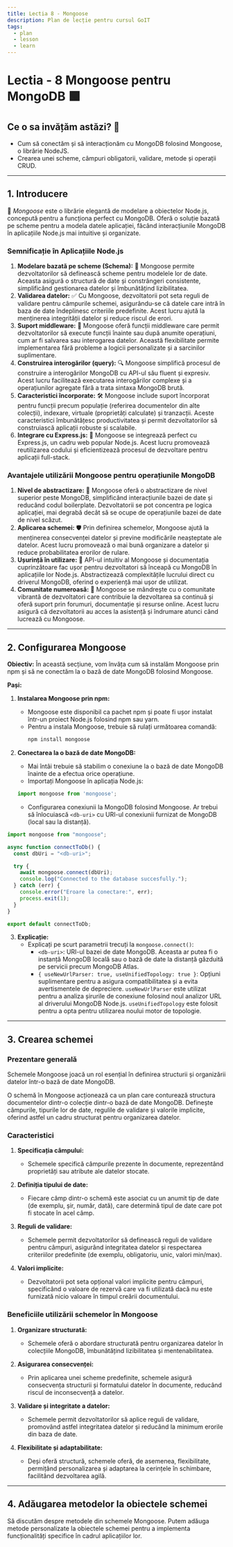 ```yaml
---
title: Lectia 8 - Mongoose
description: Plan de lecție pentru cursul GoIT
tags:
  - plan
  - lesson
  - learn
---
```

# Lectia - 8 Mongoose pentru MongoDB 🟩

## Ce o sa invățăm astăzi? 📖

-   Cum să conectăm și să interacționăm cu MongoDB folosind Mongoose, o librărie NodeJS.
-   Crearea unei scheme, câmpuri obligatorii, validare, metode și operații CRUD.

---

## 1. Introducere

🌟 _Mongoose_ este o librărie elegantă de modelare a obiectelor Node.js, concepută pentru a funcționa perfect cu MongoDB. Oferă o soluție bazată pe scheme pentru a modela datele aplicației, făcând interacțiunile MongoDB în aplicațiile Node.js mai intuitive și organizate.

### Semnificație în Aplicațiile Node.js

1.  **Modelare bazată pe scheme (Schema):** 💼 Mongoose permite dezvoltatorilor să definească scheme pentru modelele lor de date. Aceasta asigură o structură de date și constrângeri consistente, simplificând gestionarea datelor și îmbunătățind lizibilitatea.
2.  **Validarea datelor:** ✅ Cu Mongoose, dezvoltatorii pot seta reguli de validare pentru câmpurile schemei, asigurându-se că datele care intră în baza de date îndeplinesc criteriile predefinite. Acest lucru ajută la menținerea integrității datelor și reduce riscul de erori.
3.  **Suport middleware:** 🔄 Mongoose oferă funcții middleware care permit dezvoltatorilor să execute funcții înainte sau după anumite operațiuni, cum ar fi salvarea sau interogarea datelor. Această flexibilitate permite implementarea fără probleme a logicii personalizate și a sarcinilor suplimentare.
4.  **Construirea interogărilor (query):** 🔍 Mongoose simplifică procesul de construire a interogărilor MongoDB cu API-ul său fluent și expresiv. Acest lucru facilitează executarea interogărilor complexe și a operațiunilor agregate fără a trata sintaxa MongoDB brută.
5.  **Caracteristici încorporate:** 🛠️ Mongoose include suport încorporat pentru funcții precum populație (referirea documentelor din alte colecții), indexare, virtuale (proprietăți calculate) și tranzacții. Aceste caracteristici îmbunătățesc productivitatea și permit dezvoltatorilor să construiască aplicații robuste și scalabile.
6.  **Integrare cu Express.js:** 🚀 Mongoose se integrează perfect cu Express.js, un cadru web popular Node.js. Acest lucru promovează reutilizarea codului și eficientizează procesul de dezvoltare pentru aplicații full-stack.

### Avantajele utilizării Mongoose pentru operațiunile MongoDB

1.  **Nivel de abstractizare:** 🧊 Mongoose oferă o abstractizare de nivel superior peste MongoDB, simplificând interacțiunile bazei de date și reducând codul boilerplate. Dezvoltatorii se pot concentra pe logica aplicației, mai degrabă decât să se ocupe de operațiunile bazei de date de nivel scăzut.
2.  **Aplicarea schemei:** 🛡️ Prin definirea schemelor, Mongoose ajută la menținerea consecvenței datelor și previne modificările neașteptate ale datelor. Acest lucru promovează o mai bună organizare a datelor și reduce probabilitatea erorilor de rulare.
3.  **Ușurință în utilizare:** 🎉 API-ul intuitiv al Mongoose și documentația cuprinzătoare fac ușor pentru dezvoltatori să înceapă cu MongoDB în aplicațiile lor Node.js. Abstractizează complexitățile lucrului direct cu driverul MongoDB, oferind o experiență mai ușor de utilizat.
4.  **Comunitate numeroasă:** 🤝 Mongoose se mândrește cu o comunitate vibrantă de dezvoltatori care contribuie la dezvoltarea sa continuă și oferă suport prin forumuri, documentație și resurse online. Acest lucru asigură că dezvoltatorii au acces la asistență și îndrumare atunci când lucrează cu Mongoose.

---

## 2. Configurarea Mongoose

**Obiectiv:** În această secțiune, vom învăța cum să instalăm Mongoose prin npm și să ne conectăm la o bază de date MongoDB folosind Mongoose.

**Pași:**

1.  **Instalarea Mongoose prin npm:**
    *   Mongoose este disponibil ca pachet npm și poate fi ușor instalat într-un proiect Node.js folosind npm sau yarn.
    *   Pentru a instala Mongoose, trebuie să rulați următoarea comandă:
        ```bash
        npm install mongoose
        ```

2.  **Conectarea la o bază de date MongoDB:**
    *   Mai întâi trebuie să stabilim o conexiune la o bază de date MongoDB înainte de a efectua orice operațiune.
    *   Importați Mongoose în aplicația Node.js:

    ```javascript
    import mongoose from 'mongoose';
    ```

    *   Configurarea conexiunii la MongoDB folosind Mongoose. Ar trebui să înlocuiască `<db-uri>` cu URI-ul conexiunii furnizat de MongoDB (local sau la distanță).

```javascript
import mongoose from "mongoose";

async function connectToDb() {
  const dbUri = "<db-uri>";

  try {
    await mongoose.connect(dbUri);
    console.log("Connected to the database succesfully.");
  } catch (err) {
    console.error("Eroare la conectare:", err);
    process.exit(1);
  }
}

export default connectToDb;   
```

3.  **Explicație:**
    *   Explicați pe scurt parametrii trecuți la `mongoose.connect()`:
        *   `<db-uri>`: URI-ul bazei de date MongoDB. Aceasta ar putea fi o instanță MongoDB locală sau o bază de date la distanță găzduită pe servicii precum MongoDB Atlas.
        *   `{ useNewUrlParser: true, useUnifiedTopology: true }`: Opțiuni suplimentare pentru a asigura compatibilitatea și a evita avertismentele de depreciere. `useNewUrlParser` este utilizat pentru a analiza șirurile de conexiune folosind noul analizor URL al driverului MongoDB Node.js. `useUnifiedTopology` este folosit pentru a opta pentru utilizarea noului motor de topologie.

---

## 3. Crearea schemei

### Prezentare generală

Schemele Mongoose joacă un rol esențial în definirea structurii și organizării datelor într-o bază de date MongoDB.

O schemă în Mongoose acționează ca un plan care conturează structura documentelor dintr-o colecție dintr-o bază de date MongoDB. Definește câmpurile, tipurile lor de date, regulile de validare și valorile implicite, oferind astfel un cadru structurat pentru organizarea datelor.

### Caracteristici

1.  **Specificația câmpului:**
    *   Schemele specifică câmpurile prezente în documente, reprezentând proprietăți sau atribute ale datelor stocate.

2.  **Definiția tipului de date:**
    *   Fiecare câmp dintr-o schemă este asociat cu un anumit tip de date (de exemplu, șir, număr, dată), care determină tipul de date care pot fi stocate în acel câmp.

3.  **Reguli de validare:**
    *   Schemele permit dezvoltatorilor să definească reguli de validare pentru câmpuri, asigurând integritatea datelor și respectarea criteriilor predefinite (de exemplu, obligatoriu, unic, valori min/max).

4.  **Valori implicite:**
    *   Dezvoltatorii pot seta opțional valori implicite pentru câmpuri, specificând o valoare de rezervă care va fi utilizată dacă nu este furnizată nicio valoare în timpul creării documentului.

### Beneficiile utilizării schemelor în Mongoose

1.  **Organizare structurată:**
    *   Schemele oferă o abordare structurată pentru organizarea datelor în colecțiile MongoDB, îmbunătățind lizibilitatea și mentenabilitatea.

2.  **Asigurarea consecvenței:**
    *   Prin aplicarea unei scheme predefinite, schemele asigură consecvența structurii și formatului datelor în documente, reducând riscul de inconsecvență a datelor.

3.  **Validare și integritate a datelor:**
    *   Schemele permit dezvoltatorilor să aplice reguli de validare, promovând astfel integritatea datelor și reducând la minimum erorile din baza de date.

4.  **Flexibilitate și adaptabilitate:**
    *   Deși oferă structură, schemele oferă, de asemenea, flexibilitate, permițând personalizarea și adaptarea la cerințele în schimbare, facilitând dezvoltarea agilă.

---

## 4. Adăugarea metodelor la obiectele schemei

Să discutăm despre metodele din schemele Mongoose. Putem adăuga metode personalizate la obiectele schemei pentru a implementa funcționalități specifice în cadrul aplicațiilor lor.

